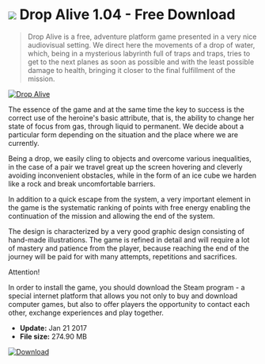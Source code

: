 # ![](https://cdn.softexe.net/static/icon/win.gif) Drop Alive 1.04 - Free Download

> Drop Alive is a free, adventure platform game presented in a very nice audiovisual setting. We direct here the movements of a drop of water, which, being in a mysterious labyrinth full of traps and traps, tries to get to the next planes as soon as possible and with the least possible damage to health, bringing it closer to the final fulfillment of the mission.

[![Drop Alive](https://gallery.dpcdn.pl/imgc/Tools/73543/g_-_420x350_1.5_-_x20170120125536_0.jpg)](https://softexe.net/win/games-entertainment/other/drop-alive:ppbbb.html)

The essence of the game and at the same time the key to success is the correct use of the heroine's basic attribute, that is, the ability to change her state of focus from gas, through liquid to permanent. We decide about a particular form depending on the situation and the place where we are currently.
 
 Being a drop, we easily cling to objects and overcome various inequalities, in the case of a pair we travel great up the screen hovering and cleverly avoiding inconvenient obstacles, while in the form of an ice cube we harden like a rock and break uncomfortable barriers.
 
 In addition to a quick escape from the system, a very important element in the game is the systematic ranking of points with free energy enabling the continuation of the mission and allowing the end of the system.
 
 The design is characterized by a very good graphic design consisting of hand-made illustrations. The game is refined in detail and will require a lot of mastery and patience from the player, because reaching the end of the journey will be paid for with many attempts, repetitions and sacrifices.
 
 Attention!
 
 In order to install the game, you should download the Steam program - a special internet platform that allows you not only to buy and download computer games, but also to offer players the opportunity to contact each other, exchange experiences and play together.


- **Update:** Jan 21 2017
- **File size:** 274.90 MB

[![Download](https://cdn.softexe.net/static/img/download.png)](https://softexe.net/win/games-entertainment/other/drop-alive:ppbbb.html)

